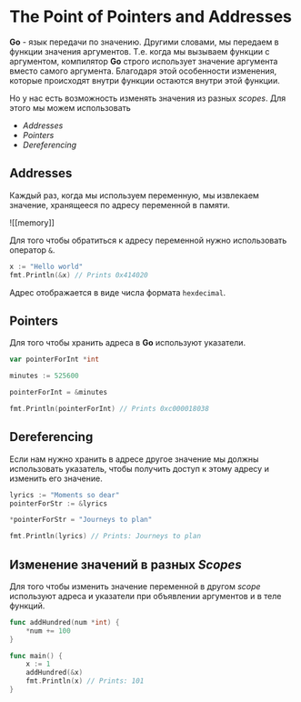 # The Point of Pointers and Addresses

**Go** - язык передачи по значению. Другими словами, мы передаем в функции значения аргументов. Т.е. когда мы вызываем функции с аргументом, компилятор **Go** строго использует значение аргумента вместо самого аргумента. Благодаря этой особенности изменения, которые происходят внутри функции остаются внутри этой функции.

Но у нас есть возможность изменять значения из разных *scopes*. Для этого мы можем использовать

* _Addresses_
* _Pointers_
* _Dereferencing_

## Addresses

Каждый раз, когда мы используем переменную, мы извлекаем значение, хранящееся по адресу переменной в памяти.

![[memory]]

Для того чтобы обратиться к адресу переменной нужно использовать оператор `&`.

```go
x := "Hello world"
fmt.Println(&x) // Prints 0x414020
```

Адрес отображается в виде числа формата `hexdecimal`.

## Pointers

Для того чтобы хранить адреса в **Go** используют указатели.

```go
var pointerForInt *int

minutes := 525600

pointerForInt = &minutes

fmt.Println(pointerForInt) // Prints 0xc000018038
```

## Dereferencing

Если нам нужно хранить в адресе другое значение мы должны использовать указатель, чтобы получить доступ к этому адресу и изменить его значение.

```go
lyrics := "Moments so dear"
pointerForStr := &lyrics

*pointerForStr = "Journeys to plan"

fmt.Println(lyrics) // Prints: Journeys to plan
```

## Изменение значений в разных *Scopes*

Для того чтобы изменить значение переменной в другом *scope* используют адреса и указатели при объявлении аргументов и в теле функций.

```go
func addHundred(num *int) {
	*num += 100
}

func main() {
	x := 1
	addHundred(&x)
	fmt.Println(x) // Prints: 101
}
```
